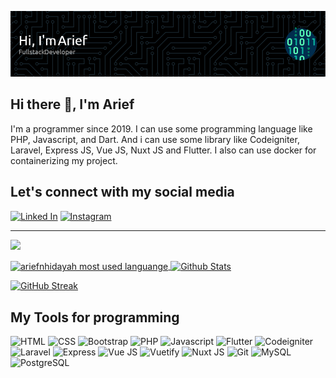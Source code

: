 ![Header](./github-header-image.png)

## Hi there 👋, I'm Arief
I'm a programmer since 2019. I can use some programming language like PHP, Javascript, and Dart. And i can use some library like Codeigniter, Laravel, Express JS, Vue JS, Nuxt JS and Flutter. I also can use docker for containerizing my project.
## Let's connect with my social media
[![Linked In](https://img.shields.io/badge/-LinkedIn-0e76a8?style=flat&logo=linkedIn)](https://www.linkedin.com/in/arief-nur-hidayah/) [![Instagram](https://img.shields.io/badge/-Instagram-FFFFFF?style=flat&logo=Instagram)](https://www.instagram.com/ariefnhidayah)

---

![](https://komarev.com/ghpvc/?username=ariefnhidayah&style=for-the-badge)

<p>
  <a href="https://github.com/ariefnhidayah">
    <img
         src="https://github-readme-stats.vercel.app/api/top-langs/?username=ariefnhidayah&theme=onedark&layout=compact"
         alt="ariefnhidayah most used languange"
         align="center"
         height="140"
     />
  </a>
  <a href="https://github.com/ariefnhidayah">
    <img
         src="https://github-readme-stats.vercel.app/api?username=ariefnhidayah&theme=onedark&show_icons=true"
         alt="Github Stats"
         align="center"
         height="140"
     />
  </a>
</p>

[![GitHub Streak](https://github-readme-streak-stats.herokuapp.com?user=ariefnhidayah&theme=onedark&date_format=j%20M%5B%20Y%5D)](https://github-readme-streak-stats.herokuapp.com/?user=ariefnhidayah&theme=onedark&date_format=j%20M%5B%20Y%5D)

## My Tools for programming
![HTML](https://img.shields.io/badge/-HTML-FFFFFF?style=flat&logo=html5) ![CSS](https://img.shields.io/badge/-CSS-254BDD?style=flat&logo=css3) ![Bootstrap](https://img.shields.io/badge/-Bootstrap-FFFFFF?style=flat&logo=bootstrap) ![PHP](https://img.shields.io/badge/-PHP-FFFFFF?style=flat&logo=php) ![Javascript](https://img.shields.io/badge/-Javascript-A1A1A1?style=flat&logo=javascript) ![Flutter](https://img.shields.io/badge/-Flutter-57B9E9?style=flat&logo=flutter) ![Codeigniter](https://img.shields.io/badge/-Codeigniter-FFFFFF?style=flat&logo=codeigniter) ![Laravel](https://img.shields.io/badge/-Laravel-FFFFFF?style=flat&logo=laravel) ![Express](https://img.shields.io/badge/-ExpressJS-32332B?style=flat&logo=express) ![Vue JS](https://img.shields.io/badge/-VueJS-FFFFFF?style=flat&logo=vuedotjs) ![Vuetify](https://img.shields.io/badge/-Vuetify-4CB483?style=flat&logo=vuetify) ![Nuxt JS](https://img.shields.io/badge/-NuxtJS-FFFFFF?style=flat&logo=nuxtdotjs) ![Git](https://img.shields.io/badge/-Git-FFFFFF?style=flat&logo=git) ![MySQL](https://img.shields.io/badge/-MySQL-FFFFFF?style=flat&logo=mysql) ![PostgreSQL](https://img.shields.io/badge/-PostgreSQL-FFFFFF?style=flat&logo=postgresql)
